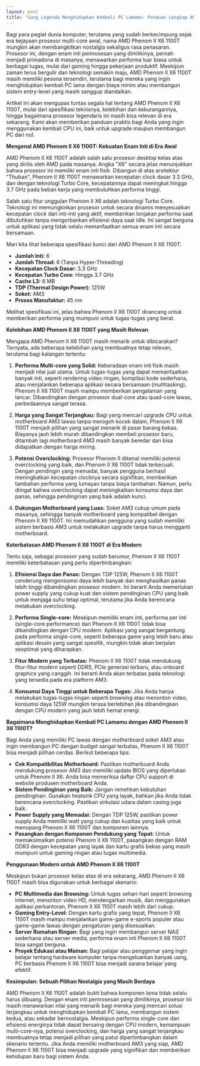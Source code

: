 ```yaml
---
layout: post
title: "Sang Legenda Menghidupkan Kembali PC Lamamu: Panduan Lengkap AMD Phenom II X6 1100T"
---
```


Bagi para pegiat dunia komputer, terutama yang sudah berkecimpung sejak era kejayaan prosesor multi-core awal, nama AMD Phenom II X6 1100T mungkin akan membangkitkan nostalgia sekaligus rasa penasaran. Prosesor ini, dengan enam inti pemrosesan yang dimilikinya, pernah menjadi primadona di masanya, menawarkan performa luar biasa untuk berbagai tugas, mulai dari gaming hingga pekerjaan produktif. Meskipun zaman terus bergulir dan teknologi semakin maju, AMD Phenom II X6 1100T masih memiliki pesona tersendiri, terutama bagi mereka yang ingin menghidupkan kembali PC lama dengan biaya minim atau membangun sistem entry-level yang masih sanggup diandalkan.

Artikel ini akan mengupas tuntas segala hal tentang AMD Phenom II X6 1100T, mulai dari spesifikasi teknisnya, kelebihan dan kekurangannya, hingga bagaimana prosesor legendaris ini masih bisa relevan di era sekarang. Kami akan memberikan panduan praktis bagi Anda yang ingin menggunakan kembali CPU ini, baik untuk upgrade maupun membangun PC dari nol.

**Mengenal AMD Phenom II X6 1100T: Kekuatan Enam Inti di Era Awal**

AMD Phenom II X6 1100T adalah salah satu prosesor desktop kelas atas yang dirilis oleh AMD pada masanya. Angka "X6" secara jelas menunjukkan bahwa prosesor ini memiliki enam inti fisik. Dibangun di atas arsitektur "Thuban", Phenom II X6 1100T menawarkan kecepatan clock dasar 3.3 GHz, dan dengan teknologi Turbo Core, kecepatannya dapat meningkat hingga 3.7 GHz pada beban kerja yang membutuhkan performa tinggi.

Salah satu fitur unggulan Phenom II X6 adalah teknologi Turbo Core. Teknologi ini memungkinkan prosesor untuk secara dinamis menyesuaikan kecepatan clock dari inti-inti yang aktif, memberikan lonjakan performa saat dibutuhkan tanpa mengorbankan efisiensi daya saat idle. Ini sangat berguna untuk aplikasi yang tidak selalu memanfaatkan semua enam inti secara bersamaan.

Mari kita lihat beberapa spesifikasi kunci dari AMD Phenom II X6 1100T:

*   **Jumlah Inti:** 6
*   **Jumlah Thread:** 6 (Tanpa Hyper-Threading)
*   **Kecepatan Clock Dasar:** 3.3 GHz
*   **Kecepatan Turbo Core:** Hingga 3.7 GHz
*   **Cache L3:** 6 MB
*   **TDP (Thermal Design Power):** 125W
*   **Soket:** AM3
*   **Proses Manufaktur:** 45 nm

Melihat spesifikasi ini, jelas bahwa Phenom II X6 1100T dirancang untuk memberikan performa yang mumpuni untuk tugas-tugas yang berat.

**Kelebihan AMD Phenom II X6 1100T yang Masih Relevan**

Mengapa AMD Phenom II X6 1100T masih menarik untuk dibicarakan? Ternyata, ada beberapa kelebihan yang membuatnya tetap relevan, terutama bagi kalangan tertentu:

1.  **Performa Multi-core yang Solid:** Keberadaan enam inti fisik masih menjadi nilai jual utama. Untuk tugas-tugas yang dapat memanfaatkan banyak inti, seperti rendering video ringan, kompilasi kode sederhana, atau menjalankan beberapa aplikasi secara bersamaan (multitasking), Phenom II X6 1100T masih mampu memberikan pengalaman yang lancar. Dibandingkan dengan prosesor dual-core atau quad-core lawas, perbedaannya sangat terasa.

2.  **Harga yang Sangat Terjangkau:** Bagi yang mencari upgrade CPU untuk motherboard AM3 lawas tanpa merogoh kocek dalam, Phenom II X6 1100T menjadi pilihan yang sangat menarik di pasar barang bekas. Biayanya jauh lebih murah dibandingkan membeli prosesor baru, ditambah lagi motherboard AM3 masih banyak beredar dan bisa didapatkan dengan harga miring.

3.  **Potensi Overclocking:** Prosesor Phenom II dikenal memiliki potensi overclocking yang baik, dan Phenom II X6 1100T tidak terkecuali. Dengan pendingin yang memadai, banyak pengguna berhasil meningkatkan kecepatan clocknya secara signifikan, memberikan tambahan performa yang lumayan tanpa biaya tambahan. Namun, perlu diingat bahwa overclocking dapat meningkatkan konsumsi daya dan panas, sehingga pendinginan yang baik adalah kunci.

4.  **Dukungan Motherboard yang Luas:** Soket AM3 cukup umum pada masanya, sehingga banyak motherboard yang kompatibel dengan Phenom II X6 1100T. Ini memudahkan pengguna yang sudah memiliki sistem berbasis AM3 untuk melakukan upgrade tanpa harus mengganti motherboard.

**Keterbatasan AMD Phenom II X6 1100T di Era Modern**

Tentu saja, sebagai prosesor yang sudah berumur, Phenom II X6 1100T memiliki keterbatasan yang perlu dipertimbangkan:

1.  **Efisiensi Daya dan Panas:** Dengan TDP 125W, Phenom II X6 1100T cenderung mengonsumsi daya lebih banyak dan menghasilkan panas lebih tinggi dibandingkan prosesor modern. Ini berarti Anda memerlukan power supply yang cukup kuat dan sistem pendinginan CPU yang baik untuk menjaga suhu tetap optimal, terutama jika Anda berencana melakukan overclocking.

2.  **Performa Single-core:** Meskipun memiliki enam inti, performa per inti (single-core performance) dari Phenom II X6 1100T tidak bisa dibandingkan dengan CPU modern. Aplikasi yang sangat bergantung pada performa single-core, seperti beberapa game yang lebih baru atau aplikasi desain yang sangat spesifik, mungkin tidak akan berjalan seoptimal yang diharapkan.

3.  **Fitur Modern yang Terbatas:** Phenom II X6 1100T tidak mendukung fitur-fitur modern seperti DDR5, PCIe generasi terbaru, atau onboard graphics yang canggih. Ini berarti Anda akan terbatas pada teknologi yang tersedia pada era platform AM3.

4.  **Konsumsi Daya Tinggi untuk Beberapa Tugas:** Jika Anda hanya melakukan tugas-tugas ringan seperti browsing atau menonton video, konsumsi daya 125W mungkin terasa berlebihan jika dibandingkan dengan CPU modern yang jauh lebih hemat energi.

**Bagaimana Menghidupkan Kembali PC Lamamu dengan AMD Phenom II X6 1100T?**

Bagi Anda yang memiliki PC lawas dengan motherboard soket AM3 atau ingin membangun PC dengan budget sangat terbatas, Phenom II X6 1100T bisa menjadi pilihan cerdas. Berikut beberapa tips:

*   **Cek Kompatibilitas Motherboard:** Pastikan motherboard Anda mendukung prosesor AM3 dan memiliki update BIOS yang diperlukan untuk Phenom II X6. Anda bisa memeriksa daftar CPU support di website produsen motherboard Anda.
*   **Sistem Pendinginan yang Baik:** Jangan remehkan kebutuhan pendinginan. Gunakan heatsink CPU yang layak, bahkan jika Anda tidak berencana overclocking. Pastikan sirkulasi udara dalam casing juga baik.
*   **Power Supply yang Memadai:** Dengan TDP 125W, pastikan power supply Anda memiliki watt yang cukup dan kualitas yang baik untuk menopang Phenom II X6 1100T dan komponen lainnya.
*   **Pasangkan dengan Komponen Pendukung yang Tepat:** Untuk memaksimalkan potensi Phenom II X6 1100T, pasangkan dengan RAM DDR3 dengan kecepatan yang layak dan kartu grafis bekas yang masih mumpuni untuk gaming ringan atau tugas multimedia.

**Penggunaan Modern untuk AMD Phenom II X6 1100T**

Meskipun bukan prosesor kelas atas di era sekarang, AMD Phenom II X6 1100T masih bisa digunakan untuk berbagai skenario:

*   **PC Multimedia dan Browsing:** Untuk tugas sehari-hari seperti browsing internet, menonton video HD, mendengarkan musik, dan menggunakan aplikasi perkantoran, Phenom II X6 1100T masih lebih dari cukup.
*   **Gaming Entry-Level:** Dengan kartu grafis yang tepat, Phenom II X6 1100T masih mampu menjalankan game-game e-sports populer atau game-game lawas dengan pengaturan yang disesuaikan.
*   **Server Rumahan Ringan:** Bagi yang ingin membangun server NAS sederhana atau server media, performa enam inti Phenom II X6 1100T bisa sangat berguna.
*   **Proyek Edukasi atau Mainan:** Bagi pelajar atau penggemar yang ingin belajar tentang hardware komputer tanpa mengeluarkan banyak uang, PC berbasis Phenom II X6 1100T bisa menjadi sarana belajar yang efektif.

**Kesimpulan: Sebuah Pilihan Nostalgia yang Masih Berdaya**

AMD Phenom II X6 1100T adalah bukti bahwa komponen lama tidak selalu harus dibuang. Dengan enam inti pemrosesan yang dimilikinya, prosesor ini masih menawarkan nilai yang menarik bagi mereka yang mencari solusi terjangkau untuk menghidupkan kembali PC lama, membangun sistem kedua, atau sekadar bernostalgia. Meskipun performa single-core dan efisiensi energinya tidak dapat bersaing dengan CPU modern, kemampuan multi-core-nya, potensi overclocking, dan harga yang sangat terjangkau membuatnya tetap menjadi pilihan yang patut dipertimbangkan dalam skenario tertentu. Jika Anda memiliki motherboard AM3 yang siap, AMD Phenom II X6 1100T bisa menjadi upgrade yang signifikan dan memberikan kehidupan baru bagi sistem Anda.
